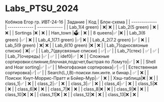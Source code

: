 # Labs_PTSU_2024
Кобяков Егор гр. ИВТ-24-1б
| Задание | Код | Блок-схема | 
| ------------- | ------------- | ------------- |
| Lab_1(4 green) | :x:| :x:  |
| Lab_2(5 green) | :x: | :x:  | 
| Sortings |:x: | :x:  |
| Han_town |🗳️: | :x:  |
| 8 queens|:white_check_mark:  |:x:  |
| Lab_3(6 green) |:white_check_mark:  | :x:  |
| Lab_4_1(7.1 green) |:white_check_mark:| :x:  |
| Lab_4_2(7.2 green) |:white_check_mark:  | :x:  |
| Lab_5(9 green) | :x:| :x:  | 
| Lab_6(10 green) |:x: | :x:  |
| Lab_7(односвязные списки) | :x:| :white_check_mark:  |
| Lab_7(двусвязные списки) | :white_check_mark:| :white_check_mark:  |
| Lab_7(стек) | :white_check_mark: | :white_check_mark:  |
| Lab_7(очередь) |:white_check_mark:  | :white_check_mark:  |
| idef0|:white_check_mark:  | :x:  | 
| Сложные сортировки:слияние,блочная,подсчет,быстрая по Ломуто|:white_check_mark: | :x:  |
| Shell and Hoar sorting|:white_check_mark: | :white_check_mark:  |
| Многофазная сортировка|:white_check_mark:| :white_check_mark:|
| Естественная сортировка|:white_check_mark:| :white_check_mark:  |
| Search(L,I,B)-поиски лин.инте. и бинар.| :white_check_mark: | :x:  |
| Поиски: Кнут-Моррис-Пратт и Бойер-Мур|:white_check_mark: | :x:  |
| Хэш-таблица|:x:  | :x:  |
| class_1|:white_check_mark: | :x:  |
| class_2|:white_check_mark:  | :x:  |
| class_3|:white_check_mark:  | :x:  |
| class_4|:white_check_mark:  | :x:  |
| class_5|:x:  | :x:  |
| class_6|:x:  | :x:  |
| class_7|:x:  | :x:  |
| class_8|:x:  | :x:  |
| class_9|:x:  | :x:  |
| class_10|:x:  | :x:  |
| class_11|:x:  | :x:  |
| class_12|:x:  | :x:  |
| class_13|:x:  | :x:  |
